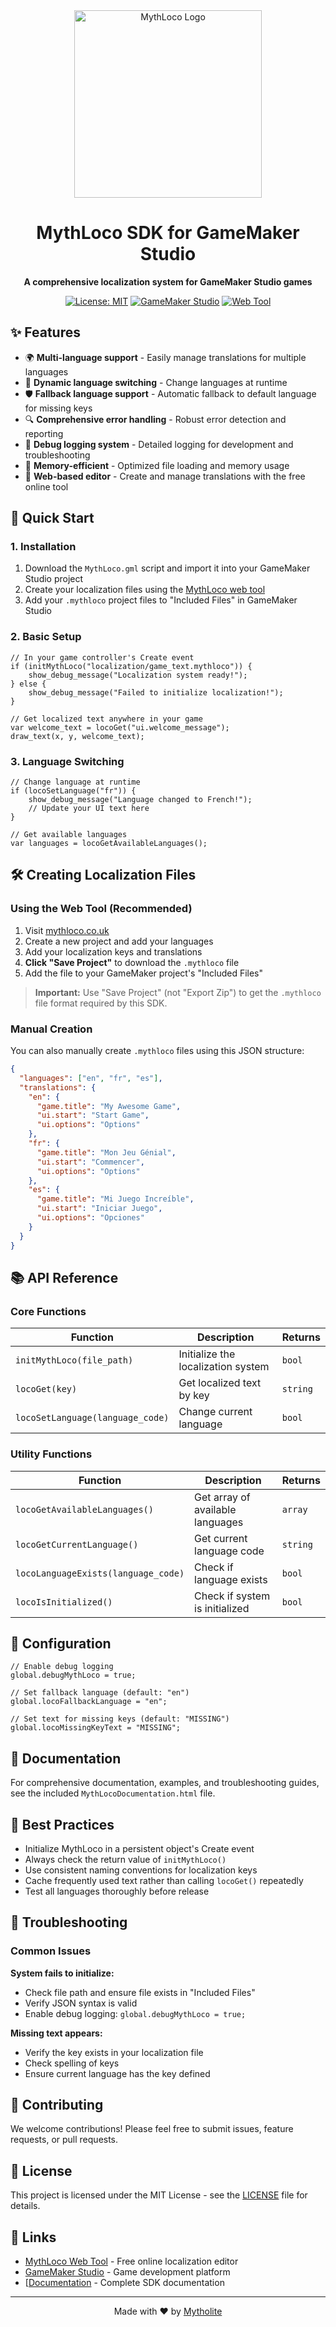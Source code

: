 <div align="center">
  <img src="https://mythloco.co.uk/assets/MythLocoLogo.png" alt="MythLoco Logo" width="300">
  
  # MythLoco SDK for GameMaker Studio
  
  **A comprehensive localization system for GameMaker Studio games**
  
  [![License: MIT](https://img.shields.io/badge/License-MIT-yellow.svg)](https://opensource.org/licenses/MIT)
  [![GameMaker Studio](https://img.shields.io/badge/GameMaker%20Studio-2022%2B-blue)](https://www.yoyogames.com/gamemaker)
  [![Web Tool](https://img.shields.io/badge/Web%20Tool-mythloco.co.uk-green)](https://mythloco.co.uk)
</div>

## ✨ Features

- 🌍 **Multi-language support** - Easily manage translations for multiple languages
- 🔄 **Dynamic language switching** - Change languages at runtime
- 🛡️ **Fallback language support** - Automatic fallback to default language for missing keys
- 🔍 **Comprehensive error handling** - Robust error detection and reporting
- 📝 **Debug logging system** - Detailed logging for development and troubleshooting
- 💾 **Memory-efficient** - Optimized file loading and memory usage
- 🎨 **Web-based editor** - Create and manage translations with the free online tool

## 🚀 Quick Start

### 1. Installation

1. Download the `MythLoco.gml` script and import it into your GameMaker Studio project
2. Create your localization files using the [MythLoco web tool](https://mythloco.co.uk)
3. Add your `.mythloco` project files to "Included Files" in GameMaker Studio

### 2. Basic Setup

```gml
// In your game controller's Create event
if (initMythLoco("localization/game_text.mythloco")) {
    show_debug_message("Localization system ready!");
} else {
    show_debug_message("Failed to initialize localization!");
}

// Get localized text anywhere in your game
var welcome_text = locoGet("ui.welcome_message");
draw_text(x, y, welcome_text);
```

### 3. Language Switching

```gml
// Change language at runtime
if (locoSetLanguage("fr")) {
    show_debug_message("Language changed to French!");
    // Update your UI text here
}

// Get available languages
var languages = locoGetAvailableLanguages();
```

## 🛠️ Creating Localization Files

### Using the Web Tool (Recommended)

1. Visit [mythloco.co.uk](https://mythloco.co.uk)
2. Create a new project and add your languages
3. Add your localization keys and translations
4. **Click "Save Project"** to download the `.mythloco` file
5. Add the file to your GameMaker project's "Included Files"

> **Important:** Use "Save Project" (not "Export Zip") to get the `.mythloco` file format required by this SDK.

### Manual Creation

You can also manually create `.mythloco` files using this JSON structure:

```json
{
  "languages": ["en", "fr", "es"],
  "translations": {
    "en": {
      "game.title": "My Awesome Game",
      "ui.start": "Start Game",
      "ui.options": "Options"
    },
    "fr": {
      "game.title": "Mon Jeu Génial",
      "ui.start": "Commencer",
      "ui.options": "Options"
    },
    "es": {
      "game.title": "Mi Juego Increíble",
      "ui.start": "Iniciar Juego",
      "ui.options": "Opciones"
    }
  }
}
```

## 📚 API Reference

### Core Functions

| Function | Description | Returns |
|----------|-------------|---------|
| `initMythLoco(file_path)` | Initialize the localization system | `bool` |
| `locoGet(key)` | Get localized text by key | `string` |
| `locoSetLanguage(language_code)` | Change current language | `bool` |

### Utility Functions

| Function | Description | Returns |
|----------|-------------|---------|
| `locoGetAvailableLanguages()` | Get array of available languages | `array` |
| `locoGetCurrentLanguage()` | Get current language code | `string` |
| `locoLanguageExists(language_code)` | Check if language exists | `bool` |
| `locoIsInitialized()` | Check if system is initialized | `bool` |

## 🔧 Configuration

```gml
// Enable debug logging
global.debugMythLoco = true;

// Set fallback language (default: "en")
global.locoFallbackLanguage = "en";

// Set text for missing keys (default: "MISSING")
global.locoMissingKeyText = "MISSING";
```

## 📖 Documentation

For comprehensive documentation, examples, and troubleshooting guides, see the included `MythLocoDocumentation.html` file.

## 🎯 Best Practices

- Initialize MythLoco in a persistent object's Create event
- Always check the return value of `initMythLoco()`
- Use consistent naming conventions for localization keys
- Cache frequently used text rather than calling `locoGet()` repeatedly
- Test all languages thoroughly before release

## 🐛 Troubleshooting

### Common Issues

**System fails to initialize:**
- Check file path and ensure file exists in "Included Files"
- Verify JSON syntax is valid
- Enable debug logging: `global.debugMythLoco = true;`

**Missing text appears:**
- Verify the key exists in your localization file
- Check spelling of keys
- Ensure current language has the key defined

## 🤝 Contributing

We welcome contributions! Please feel free to submit issues, feature requests, or pull requests.

## 📄 License

This project is licensed under the MIT License - see the [LICENSE](LICENSE) file for details.

## 🔗 Links

- [MythLoco Web Tool](https://mythloco.co.uk) - Free online localization editor
- [GameMaker Studio](https://www.yoyogames.com/gamemaker) - Game development platform
- [[Documentation](https://github.com/Mytholite/MythLocoGameMakerSDK/wiki) - Complete SDK documentation

---

<div align="center">
  <p>Made with ❤️ by <a href="https://mytholite.co.uk">Mytholite</a></p>
</div>
